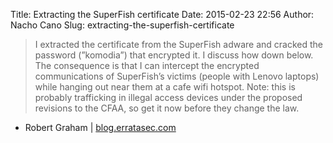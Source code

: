 Title: Extracting the SuperFish certificate
Date: 2015-02-23 22:56
Author: Nacho Cano
Slug: extracting-the-superfish-certificate

> I extracted the certificate from the SuperFish adware and cracked the
> password (”komodia”) that encrypted it. I discuss how down below. The
> consequence is that I can intercept the encrypted communications of
> SuperFish’s victims (people with Lenovo laptops) while hanging out
> near them at a cafe wifi hotspot. Note: this is probably trafficking
> in illegal access devices under the proposed revisions to the CFAA, so
> get it now before they change the law.

- Robert Graham | [blog.erratasec.com][]

  [blog.erratasec.com]: http://blog.erratasec.com/2015/02/extracting-superfish-certificate.html
    "Extracting the SuperFish certificate"
